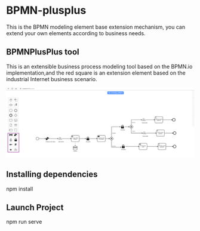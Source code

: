 # BPMN-plusplus
This is the BPMN modeling element base extension mechanism, you can extend your own elements according to business needs.
<!---## How to extend?

Firstly, the BPMN element extension is modified by modifying the source code of the modeling toolbar, mainly in CustomPalette.js, custom-palette.vue.

Secondly, in order to make the extended elements appear on the canvas, CustomRenderer.js and custom-renderer.vue also need to be modified.
![image](https://github.com/HangyuCheng/BPMN-plusplus/blob/main/src/assets/Custom_online.png)
-->
## BPMNPlusPlus tool
This is an extensible business process modeling tool based on the BPMN.io implementation,and the red square is an extension element based on the industrial Internet business scenario.

![image](https://github.com/HangyuCheng/BPMN-plusplus/blob/main/src/assets/Custom_result.png)


<!---## BPMNPlusPlus meta-model
 White is a BPMN native element, brown is an extended element based on manufacturing business needs.
![image](https://github.com/HangyuCheng/BPMN-plusplus/blob/main/src/images/meta-model.png)

## Contact
Email:orangechy97@gmail.com-->
## Installing dependencies
npm install
## Launch Project
npm run serve
